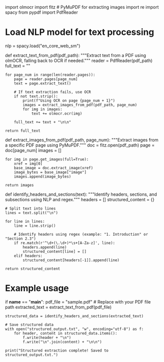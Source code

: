 import olmocr
import fitz  # PyMuPDF for extracting images
import re
import spacy
from pypdf import PdfReader

# Load NLP model for text processing
nlp = spacy.load("en_core_web_sm")

def extract_text_from_pdf(pdf_path):
    """Extract text from a PDF using olmOCR, falling back to OCR if needed."""
    reader = PdfReader(pdf_path)
    full_text = ""

    for page_num in range(len(reader.pages)):
        page = reader.pages[page_num]
        text = page.extract_text()

        # If text extraction fails, use OCR
        if not text.strip():
            print(f"Using OCR on page {page_num + 1}")
            images = extract_images_from_pdf(pdf_path, page_num)
            for img in images:
                text += olmocr.ocr(img)

        full_text += text + "\n\n"

    return full_text

def extract_images_from_pdf(pdf_path, page_num):
    """Extract images from a specific PDF page using PyMuPDF."""
    doc = fitz.open(pdf_path)
    page = doc[page_num]
    images = []

    for img in page.get_images(full=True):
        xref = img[0]
        base_image = doc.extract_image(xref)
        image_bytes = base_image["image"]
        images.append(image_bytes)

    return images

def identify_headers_and_sections(text):
    """Identify headers, sections, and subsections using NLP and regex."""
    headers = []
    structured_content = {}

    # Split text into lines
    lines = text.split("\n")

    for line in lines:
        line = line.strip()

        # Identify headers using regex (example: "1. Introduction" or "Section 2.3")
        if re.match(r'^\d+(\.\d+)*\s+[A-Za-z]', line):
            headers.append(line)
            structured_content[line] = []
        elif headers:
            structured_content[headers[-1]].append(line)

    return structured_content

# Example usage
if __name__ == "__main__":
    pdf_file = "sample.pdf"  # Replace with your PDF file path
    extracted_text = extract_text_from_pdf(pdf_file)
    
    structured_data = identify_headers_and_sections(extracted_text)

    # Save structured data
    with open("structured_output.txt", "w", encoding="utf-8") as f:
        for header, content in structured_data.items():
            f.write(header + "\n")
            f.write("\n".join(content) + "\n\n")

    print("Structured extraction complete! Saved to structured_output.txt.")
